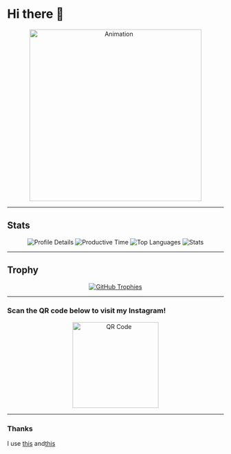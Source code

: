 # Hi there 👋

<div align="center">
  <img width="400" src="https://github.com/user-attachments/assets/8d9332b3-e3c9-48a5-b9f1-cf349d146c9e" alt="Animation" />
</div>

---

## Stats
<div align="center">
  <img src="http://github-profile-summary-cards.vercel.app/api/cards/profile-details?username=taka-bnbn&theme=transparent" alt="Profile Details" />
  <img src="http://github-profile-summary-cards.vercel.app/api/cards/productive-time?username=taka-bnbn&theme=transparent&utcOffset=8" alt="Productive Time" />
  <img src="http://github-profile-summary-cards.vercel.app/api/cards/most-commit-language?username=taka-bnbn&theme=transparent" alt="Top Languages" />
  <img src="http://github-profile-summary-cards.vercel.app/api/cards/stats?username=taka-bnbn&theme=transparent" alt="Stats" />
</div>

---

## Trophy

<div align="center">
  <a href="https://github.com/ryo-ma/github-profile-trophy">
    <img src="https://github-profile-trophy.vercel.app/?username=taka-bnbn" alt="GitHub Trophies" />
  </a>
</div>

---

### Scan the QR code below to visit my Instagram!  

<div align="center">
  <img width="200" src="https://github.com/user-attachments/assets/a2113074-2673-40e0-b9a9-361f86289628" alt="QR Code" />
</div>

---

### Thanks
I use [this](https://github.com/vn7n24fzkq/github-profile-summary-cards?tab=readme-ov-file)
and[this](https://github.com/ryo-ma/github-profile-trophy?tab=readme-ov-file)
